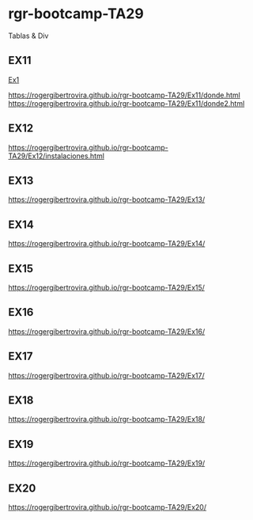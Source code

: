 # rgr-bootcamp-TA29
Tablas &amp; Div

## EX11
<a href="https://rogergibertrovira.github.io/rgr-bootcamp-TA29/Ex11/donde.html">Ex1</a>

https://rogergibertrovira.github.io/rgr-bootcamp-TA29/Ex11/donde.html <br>
https://rogergibertrovira.github.io/rgr-bootcamp-TA29/Ex11/donde2.html

## EX12
https://rogergibertrovira.github.io/rgr-bootcamp-TA29/Ex12/instalaciones.html

## EX13
https://rogergibertrovira.github.io/rgr-bootcamp-TA29/Ex13/

## EX14
https://rogergibertrovira.github.io/rgr-bootcamp-TA29/Ex14/

## EX15
https://rogergibertrovira.github.io/rgr-bootcamp-TA29/Ex15/

## EX16
https://rogergibertrovira.github.io/rgr-bootcamp-TA29/Ex16/

## EX17
https://rogergibertrovira.github.io/rgr-bootcamp-TA29/Ex17/

## EX18
https://rogergibertrovira.github.io/rgr-bootcamp-TA29/Ex18/

## EX19
https://rogergibertrovira.github.io/rgr-bootcamp-TA29/Ex19/

## EX20
https://rogergibertrovira.github.io/rgr-bootcamp-TA29/Ex20/
